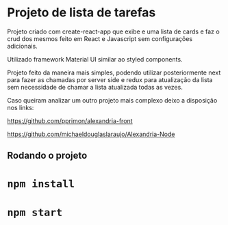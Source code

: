 # Projeto de lista de tarefas

Projeto criado com create-react-app que exibe e uma lista de cards e faz o crud dos mesmos feito em React e Javascript sem configurações adicionais. 

Utilizado framework Material UI similar ao styled components.

Projeto feito da maneira mais simples, podendo utilizar posteriormente next para fazer as chamadas por server side e redux para atualização da lista sem necessidade de chamar a lista atualizada todas as vezes.

Caso queiram analizar um outro projeto mais complexo deixo a disposição nos links:

https://github.com/pprimon/alexandria-front

https://github.com/michaeldouglaslaraujo/Alexandria-Node

## Rodando o projeto

# `npm install`
# `npm start`
